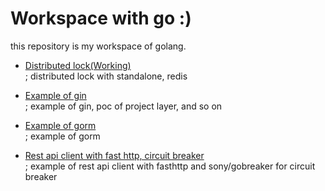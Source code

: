 # Workspace with go :)  
this repository is my workspace of golang.  

- <a href="distributedlock">Distributed lock(Working)</a>  
; distributed lock with standalone, redis  

- <a href="gin">Example of gin</a>  
; example of gin, poc of project layer, and so on  

- <a href="orm/gorm">Example of gorm</a>  
; example of gorm  

- <a href="examples/fastarticle/main.go">Rest api client with fast http, circuit breaker</a>  
; example of rest api client with fasthttp and sony/gobreaker for circuit breaker  

